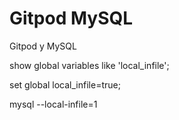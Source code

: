 # Gitpod MySQL

Gitpod y MySQL


show global variables like 'local_infile';

set global local_infile=true;

mysql --local-infile=1